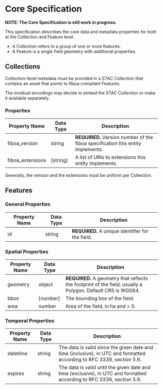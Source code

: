 # Core Specification

**NOTE: The Core Specification is still work in progress.**

This specification describes the core data and metadata properties for both at the
Collection and Feature level.

- A Collection refers to a group of one or more features.
- A Feature is a single field geometry with additional properties.

## Collections


Collection-level metadata must be provided in a STAC Collection that contains an
asset that points to fiboa-compliant Features.

The invidiual encodings may decide to embed the STAC Collection or make it available separately.

### Properties

| Property Name    | Data Type | Description |
| ---------------- | --------- | ----------- |
| fiboa_version    | string    | **REQUIRED.** Version number of the fiboa specification this entity implements. |
| fiboa_extensions | \[string] | A list of URIs to extensions this entity implements. |

Generally, the version and the extensions must be uniform per Collection. 

## Features

### General Properties

| Property Name | Data Type | Description |
| ------------- | --------- | ----------- |
| id            | string    | **REQUIRED.** A unique identifier for the field. |

### Spatial Properties

| Property Name | Data Type | Description |
| ------------- | --------- | ----------- |
| geometry      | object    | **REQUIRED.** A geometry that reflects the footprint of the field, usually a Polygon. Default CRS is WGS84. |
| bbox          | \[number] | The bounding box of the field. |
| area          | number    | Area of the field, in ha and > 0. |

### Temporal Properties

| Property Name | Data Type | Description |
| ------------- | --------- | ----------- |
| datetime      | string    | The data is valid since the given date and time (inclusive), in UTC and formatted according to RFC 3339, section 5.6. |
| expires       | string    | The data is valid until the given date and time (exclusive), in UTC and formatted according to RFC 3339, section 5.6. |

